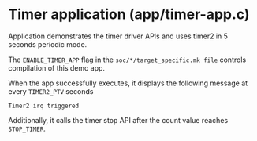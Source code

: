 Timer application (app/timer-app.c)
===================================

Application demonstrates the timer driver APIs and uses timer2 in 5 seconds
periodic mode.

The `ENABLE_TIMER_APP` flag in the `soc/*/target_specific.mk file`
controls compilation of this demo app.

When the app successfully executes, it
displays the following message at every `TIMER2_PTV` seconds

    Timer2 irq triggered

Additionally, it calls the timer stop API after the count value reaches `STOP_TIMER`.
